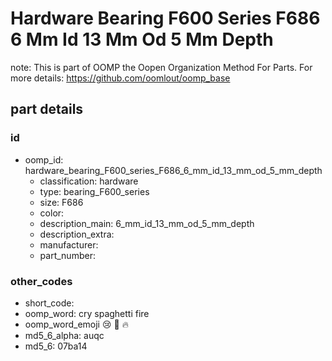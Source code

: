 # Hardware Bearing F600 Series F686 6 Mm Id 13 Mm Od 5 Mm Depth  

note: This is part of OOMP the Oopen Organization Method For Parts. For more details: https://github.com/oomlout/oomp_base

##  part details





### id
* oomp_id: hardware_bearing_F600_series_F686_6_mm_id_13_mm_od_5_mm_depth
  * classification: hardware
  * type: bearing_F600_series
  * size: F686
  * color: 
  * description_main: 6_mm_id_13_mm_od_5_mm_depth
  * description_extra: 
  * manufacturer: 
  * part_number: 

### other_codes
* short_code: 
* oomp_word: cry spaghetti fire
* oomp_word_emoji :cry: :spaghetti: :fire:
* md5_6_alpha: auqc
* md5_6: 07ba14